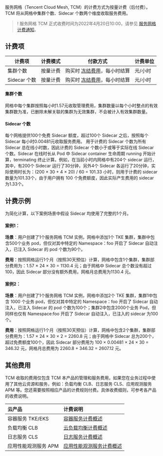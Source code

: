 

服务网格（Tencent Cloud Mesh, TCM）的计费方式为按量计费（后付费）。TCM 将从网格中集群个数、Sidecar 个数两个维度收取服务费用。
>! 服务网格 TCM 正式收费时间为2022年4月20日10:00，请参见 [服务网格计费通知](https://cloud.tencent.com/document/product/1261/71681)。

## 计费项
|计费项|计费模式|付款方式|计费单位|
|--|--|--|--|
|集群个数|按量计费|购买时 [冻结费用](https://cloud.tencent.com/document/product/555/12039)，每小时结算|元/小时|
|Sidecar 个数|按量计费|购买时 [冻结费用](https://cloud.tencent.com/document/product/555/12039)，每小时结算|元/小时|


#### 集群个数
网格中每个集群按照每小时1.57元收取管理费用，集群数量以每个小时整点的有效集群数为准，已删除未解关联的集群为无效集群，不会被计入有效集群数量。

#### Sidecar 个数
每个网格提供100个免费 Sidecar 额度，超过100个 Sidecar 之后，按照每个 Sidecar 每小时0.00481元收取服务费用。
用于计费的 Sidecar 个数为所有 Sidecar 总在线小时数，因此计费的 Sidecar 个数小于或等于实际在线 Sidecar 个数。Sidecar 在线时长从 Pod 中 Sidecar container 生命周期 running 开始计算，terminating 终止计算。例如，在当前小时内网格中有204个 sidecar 运行，其中，有200个 Sidecar 运行了30分钟，另外4个 Sidecar 各运行了20分钟，实际使用时长为：(200 × 30 + 4 × 20) / 60 = 101.33 小时，则用于计费的 sidecar 数量为101.33个，由于用户拥有 100 个免费额度，因此实际产生费用的 sidecar 为1.33个。

## 计费示例
 为简化计算，以下案例场景中假设 Sidecar 均使用了完整的1个月。

#### 案例1：
**场景**：用户创建了1个服务网格 TCM 实例，网格中添加1个 TKE 集群，集群中包含500个业务 pod，但仅对其中特定的 Namespace：foo 开启了 Sidecar 自动注入，已注入 Sidecar 的 pod 个数为90个。

**费用**：按照网格运行1个月（按照30天预估）计算，网格中包含1个集群，集群部分费用为：1.57 × 24 × 30 = 1130.4 元；由于网格中 Sidecar 总个数没有超过100，因此 Sidecar 部分没有额外费用，网格月总费用为1130.4 元。


#### 案例2：

**场景**：用户创建了1个服务网格 TCM 实例，网格中添加2个 TKE 集群，集群1中包含 1000 个业务 pod，但仅对其中特定的 Namespace：foo 开启了 Sidecar 自动注入，已注入 Sidecar 的 pod 个数为100个；集群2中包含2000个业务 Pod，但同样也仅有 Namespace:foo 开启了 Sidecar 自动注入，已注入的 sidecar 为100个。

**费用**：按照网格运行1个月（按照30天预估）计算，网格中包含2个集群，集群部分费用为：1.57 × 24 × 30 × 2 = 2260.8 元；由于网格中 Sidecar 总为200个，超过免费额度100个，因此 Sidecar 部分费用为 100 × 0.00481 × 24 × 30 = 346.32 元，网格月总费用为 2260.8 + 346.32 = 2607.12 元。

## 其他费用
TCM 收取的费用仅包含 TCM 本产品的管理和服务费用，如果您在业务过程中使用了其他云资源和服务，例如：负载均衡 CLB、日志服务 CLS、应用观测服务 APM 等。您还需要按照相应产品的计费规则付费。具体收费细则，可参考各产品的收费说明。

| 云产品       | 计费说明                                                     |
| :----------- | :----------------------------------------------------------- |
| 容器服务 TKE/EKS | [容器服务计费概述](https://cloud.tencent.com/document/product/457/6770) |
| 负载均衡 CLB   | [云负载均衡计费概述](https://cloud.tencent.com/document/product/214/42934) |
| 日志服务 CLS | [日志服务计费概述](https://cloud.tencent.com/document/product/614/45802) |
| 应用性能观测服务 APM | [应用性能观测服务计费概述](https://cloud.tencent.com/document/product/1463/60380) |
